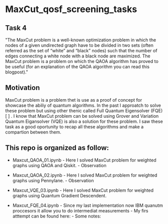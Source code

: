 # MaxCut_qosf_screening_tasks
 


## Task 4 
"The MaxCut problem is a well-known optimization problem in which the nodes of a given undirected graph have to be divided in two sets (often referred as the set of “white” and “black” nodes) such that the number of edges connecting a white node with a black node are maximized. The MaxCut problem is a problem on which the QAOA algorithm has proved to be useful (for an explanation of the QAOA algorithm you can read this blogpost)."


## Motivation 
MaxCut problem is a problem thet is use as a proof of concept for  showcase  the  abiliy of quantum algorithms. In the past I approatch to solve these problem but using other thenic called Full Quantum Eigensolver (FQE) [ ] .  I know that MaxCut problem can be solved using Grover and  Variation Quantum Eigansolver (VQE) is also a solution for these problem. 
I saw these task as a good oportunity to recap all these algorithms and make a compartion between them.

## This repo is organized as follow:


- Maxcut_QAOA_01.ipynb
       - Here I solved  MaxCut problem for weighted graphs using QAOA and Qiskit.
        - Observation
        
- Maxcut_QAOA_02.ipynb
        - Here I solved  MaxCut problem for weighted graphs using Pennylane.
        - Observation 
        
- Maxcut_VQE_03.ipynb 
        - Here I solved  MaxCut problem for weighted graphs using Quantum Gradient Descendent.

- Maxcut_FQE_04.ipynb
        - Since my last implementation now IBM quanutm proccesors it allow you to do intermediat measurements
        - My firs atttempt can be found here:
        - Some notes:

 
 
